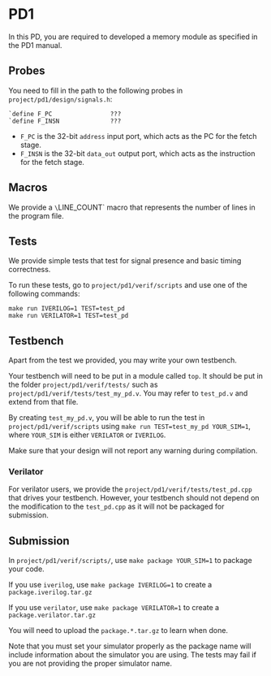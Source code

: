 # PD1

In this PD, you are required to developed a memory module as specified in the PD1 manual.

## Probes

You need to fill in the path to the following probes in `project/pd1/design/signals.h`:

```
`define F_PC                ???
`define F_INSN              ???
```

- `F_PC` is the 32-bit `address` input port, which acts as the PC for the fetch stage.
- `F_INSN` is the 32-bit `data_out` output port, which acts as the instruction for the fetch stage.

## Macros

We provide a `\`LINE_COUNT` macro that represents the number of lines in the program file.

## Tests

We provide simple tests that test for signal presence and basic timing correctness.

To run these tests, go to `project/pd1/verif/scripts` and use one of the following commands:

```
make run IVERILOG=1 TEST=test_pd
make run VERILATOR=1 TEST=test_pd
```

## Testbench

Apart from the test we provided, you may write your own testbench.

Your testbench will need to be put in a module called `top`.
It should be put in the folder `project/pd1/verif/tests/` such as `project/pd1/verif/tests/test_my_pd.v`.
You may refer to `test_pd.v` and extend from that file.

By creating `test_my_pd.v`, you will be able to run the test in `project/pd1/verif/scripts` using `make run TEST=test_my_pd YOUR_SIM=1`, where `YOUR_SIM` is either `VERILATOR` or `IVERILOG`.

Make sure that your design will not report any warning during compilation.

### Verilator

For verilator users, we provide the `project/pd1/verif/tests/test_pd.cpp` that drives your testbench. 
However, your testbench should not depend on the modification to the `test_pd.cpp` as it will not be packaged for submission.

## Submission

In `project/pd1/verif/scripts/`, use `make package YOUR_SIM=1` to package your code.

If you use `iverilog`, use `make package IVERILOG=1` to create a `package.iverilog.tar.gz`

If you use `verilator`, use `make package VERILATOR=1` to create a `package.verilator.tar.gz`

You will need to upload the `package.*.tar.gz` to learn when done.

Note that you must set your simulator properly as the package name will include
information about the simulator you are using.
The tests may fail if you are not providing the proper simulator name.

